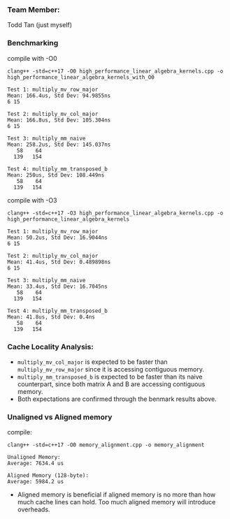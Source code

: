### Team Member:
Todd Tan (just myself)

### Benchmarking
compile with -O0
```
clang++ -std=c++17 -O0 high_performance_linear_algebra_kernels.cpp -o high_performance_linear_algebra_kernels_with_O0
```
```
Test 1: multiply_mv_row_major
Mean: 166.4us, Std Dev: 94.9855ns
6 15 

Test 2: multiply_mv_col_major
Mean: 166.8us, Std Dev: 105.304ns
6 15 

Test 3: multiply_mm_naive
Mean: 258.2us, Std Dev: 145.037ns
   58    64 
  139   154 

Test 4: multiply_mm_transposed_b
Mean: 250us, Std Dev: 108.449ns
   58    64 
  139   154 
```

compile with -O3
```
clang++ -std=c++17 -O3 high_performance_linear_algebra_kernels.cpp -o high_performance_linear_algebra_kernels
```
```
Test 1: multiply_mv_row_major
Mean: 50.2us, Std Dev: 16.9044ns
6 15 

Test 2: multiply_mv_col_major
Mean: 41.4us, Std Dev: 0.489898ns
6 15 

Test 3: multiply_mm_naive
Mean: 33.4us, Std Dev: 16.7045ns
   58    64 
  139   154 

Test 4: multiply_mm_transposed_b
Mean: 41.8us, Std Dev: 0.4ns
   58    64 
  139   154 
```

### Cache Locality Analysis:
- `multiply_mv_col_major` is expected to be faster than `multiply_mv_row_major` since it is accessing contiguous memory.
- `multiply_mm_transposed_b` is expected to be faster than its naive counterpart, since both matrix A and B are accessing contiguous memory.
- Both expectations are confirmed through the benmark results above.


### Unaligned vs Aligned memory 
compile:
```
clang++ -std=c++17 -O0 memory_alignment.cpp -o memory_alignment
```
```
Unaligned Memory:
Average: 7634.4 us

Aligned Memory (128-byte):
Average: 5984.2 us
```
- Aligned memory is beneficial if aligned memory is no more than how much cache lines can hold. Too much aligned memory will introduce overheads.